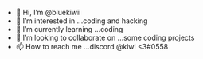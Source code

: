 - 👋 Hi, I’m @bluekiwii
- 👀 I’m interested in ...coding and hacking
- 🌱 I’m currently learning ...coding
- 💞️ I’m looking to collaborate on ...some coding projects
- 📫 How to reach me ...discord @kiwi <3#0558

<!---
bluekiwii/bluekiwii is a ✨ special ✨ repository because its `README.md` (this file) appears on your GitHub profile.
You can click the Preview link to take a look at your changes.
--->
